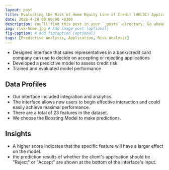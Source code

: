 ```yaml
---
layout: post
title: Evaluating the Risk of Home Equity Line of Credit (HELOC) Applications
date: 2022-4-28 00:00:00 +0300
description: You’ll find this post in your `_posts` directory. Go ahead and edit it and re-build the site to see your changes. # Add post description (optional)
img: risk-home.jpg # Add image post (optional)
fig-caption: # Add figcaption (optional)
tags: [Predictive Analysis, Application, Risk Analysis]
---
```

* Designed interface that sales representatives in a bank/credit card company can use to decide on accepting or rejecting applications
* Developed a predictive model to assess credit risk
* Trained and evaluated model performance

## Data Profiles
* Our interface included integration and analytics. 
* The interface allows new users to begin effective interaction and could easily achieve maximal performance.
* There are a total of 23 features in the dataset.
* We choose the Boosting Model to make predictions.

## Insights
* A higher score indicates that the specific feature will have a larger effect on the model.
* the prediction results of whether the client's application should be "Reject" or "Accept" are shown at the bottom of the interface's input.  
